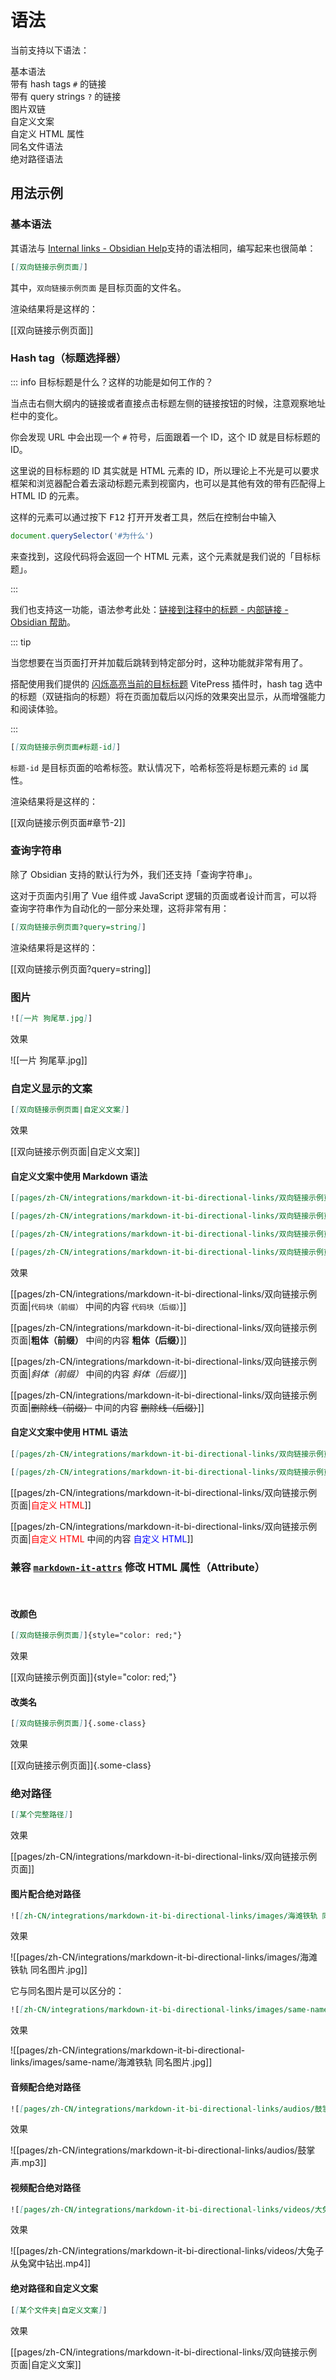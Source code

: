# 语法

当前支持以下语法：

<div grid="~ cols-[auto_1fr] gap-1" items-start my-1>
  <div h=[1rem]><div i-icon-park-outline:check-one text="green-600" /></div>
  <span>基本语法</span>
  <div h=[1rem]><div i-icon-park-outline:check-one text="green-600" /></div>
  <span>带有 hash tags <code>#</code> 的链接</span>
  <div h=[1rem]><div i-icon-park-outline:check-one text="green-600" /></div>
  <span>带有 query strings <code>?</code> 的链接</span>
  <div h=[1rem]><div i-icon-park-outline:check-one text="green-600" /></div>
  <span>图片双链</span>
  <div h=[1rem]><div i-icon-park-outline:check-one text="green-600" /></div>
  <span>自定义文案</span>
  <div h=[1rem]><div i-icon-park-outline:check-one text="green-600" /></div>
  <span>自定义 HTML 属性</span>
  <div h=[1rem]><div i-icon-park-outline:check-one text="green-600" /></div>
  <span>同名文件语法</span>
  <div h=[1rem]><div i-icon-park-outline:check-one text="green-600" /></div>
  <span>绝对路径语法</span>
</div>

## 用法示例

### 基本语法

其语法与 [Internal links - Obsidian Help](https://help.obsidian.md/Linking+notes+and+files/Internal+links)支持的语法相同，编写起来也很简单：

```markdown
[[双向链接示例页面]]
```

其中，`双向链接示例页面` 是目标页面的文件名。

渲染结果将是这样的：

[[双向链接示例页面]]

### Hash tag（标题选择器）

::: info 目标标题是什么？这样的功能是如何工作的？

当点击右侧大纲内的链接或者直接点击标题左侧的链接按钮的时候，注意观察地址栏中的变化。

你会发现 URL 中会出现一个 `#` 符号，后面跟着一个 ID，这个 ID 就是目标标题的 ID。

这里说的目标标题的 ID 其实就是 HTML 元素的 ID，所以理论上不光是可以要求框架和浏览器配合着去滚动标题元素到视窗内，也可以是其他有效的带有匹配得上 HTML ID 的元素。

这样的元素可以通过按下 <kbd>F12</kbd> 打开开发者工具，然后在控制台中输入

```js
document.querySelector('#为什么')
```

来查找到，这段代码将会返回一个 HTML 元素，这个元素就是我们说的「目标标题」。

:::

我们也支持这一功能，语法参考此处：[链接到注释中的标题 - 内部链接 - Obsidian 帮助](https://help.obsidian.md/Linking+notes+and+files/Internal+links#Link+to+a+heading+in+a+note)。

::: tip

当您想要在当页面打开并加载后跳转到特定部分时，这种功能就非常有用了。

搭配使用我们提供的 [闪烁高亮当前的目标标题](/pages/zh-CN/integrations/vitepress-plugin-highlight-targeted-heading/) VitePress 插件时，hash tag 选中的标题（双链指向的标题）将在页面加载后以闪烁的效果突出显示，从而增强能力和阅读体验。

:::

```markdown
[[双向链接示例页面#标题-id]]
```

`标题-id` 是目标页面的哈希标签。默认情况下，哈希标签将是标题元素的 `id` 属性。

渲染结果将是这样的：

[[双向链接示例页面#章节-2]]

### 查询字符串

除了 Obsidian 支持的默认行为外，我们还支持「查询字符串」。

这对于页面内引用了 Vue 组件或 JavaScript 逻辑的页面或者设计而言，可以将查询字符串作为自动化的一部分来处理，这将非常有用：

```markdown
[[双向链接示例页面?query=string]]
```

渲染结果将是这样的：

[[双向链接示例页面?query=string]]

### 图片

```markdown
![[一片 狗尾草.jpg]]
```

效果

![[一片 狗尾草.jpg]]

### 自定义显示的文案

```markdown
[[双向链接示例页面|自定义文案]]
```

效果

[[双向链接示例页面|自定义文案]]

#### 自定义文案中使用 Markdown 语法

```markdown
[[pages/zh-CN/integrations/markdown-it-bi-directional-links/双向链接示例页面|`代码块（前缀）` 中间的内容 `代码块（后缀）`]]

[[pages/zh-CN/integrations/markdown-it-bi-directional-links/双向链接示例页面|**粗体（前缀）** 中间的内容 **粗体（后缀）**]]

[[pages/zh-CN/integrations/markdown-it-bi-directional-links/双向链接示例页面|*斜体（前缀）* 中间的内容 *斜体（后缀）*]]

[[pages/zh-CN/integrations/markdown-it-bi-directional-links/双向链接示例页面|~~删除线（前缀）~~ 中间的内容 ~~删除线（后缀）~~]]
```

效果

[[pages/zh-CN/integrations/markdown-it-bi-directional-links/双向链接示例页面|`代码块（前缀）` 中间的内容 `代码块（后缀）`]]

[[pages/zh-CN/integrations/markdown-it-bi-directional-links/双向链接示例页面|**粗体（前缀）** 中间的内容 **粗体（后缀）**]]

[[pages/zh-CN/integrations/markdown-it-bi-directional-links/双向链接示例页面|*斜体（前缀）* 中间的内容 *斜体（后缀）*]]

[[pages/zh-CN/integrations/markdown-it-bi-directional-links/双向链接示例页面|~~删除线（前缀）~~ 中间的内容 ~~删除线（后缀）~~]]

#### 自定义文案中使用 HTML 语法

```markdown
[[pages/zh-CN/integrations/markdown-it-bi-directional-links/双向链接示例页面|<span style="color: red;">自定义 HTML</span>]]

[[pages/zh-CN/integrations/markdown-it-bi-directional-links/双向链接示例页面|<span style="color: red;">自定义 HTML</span> 中间的内容 <span style="color: blue;">自定义 HTML</span>]]
```

[[pages/zh-CN/integrations/markdown-it-bi-directional-links/双向链接示例页面|<span style="color: red;">自定义 HTML</span>]]

[[pages/zh-CN/integrations/markdown-it-bi-directional-links/双向链接示例页面|<span style="color: red;">自定义 HTML</span> 中间的内容 <span style="color: blue;">自定义 HTML</span>]]

### 兼容 [`markdown-it-attrs`](https://github.com/arve0/markdown-it-attrs) 修改 HTML 属性（Attribute）

<br>

#### 改颜色

```markdown
[[双向链接示例页面]]{style="color: red;"}
```

效果

[[双向链接示例页面]]{style="color: red;"}

#### 改类名

```markdown
[[双向链接示例页面]]{.some-class}
```

效果

[[双向链接示例页面]]{.some-class}

### 绝对路径

```markdown
[[某个完整路径]]
```

效果

[[pages/zh-CN/integrations/markdown-it-bi-directional-links/双向链接示例页面]]

#### 图片配合绝对路径

```markdown
![[zh-CN/integrations/markdown-it-bi-directional-links/images/海滩铁轨 同名图片.jpg]]
```

效果

![[pages/zh-CN/integrations/markdown-it-bi-directional-links/images/海滩铁轨 同名图片.jpg]]

它与同名图片是可以区分的：

```markdown
![[zh-CN/integrations/markdown-it-bi-directional-links/images/same-name/海滩铁轨 同名图片.jpg]]
```

效果

![[pages/zh-CN/integrations/markdown-it-bi-directional-links/images/same-name/海滩铁轨 同名图片.jpg]]

#### 音频配合绝对路径

```markdown
![[pages/zh-CN/integrations/markdown-it-bi-directional-links/audios/鼓掌声.mp3]]
```

效果

![[pages/zh-CN/integrations/markdown-it-bi-directional-links/audios/鼓掌声.mp3]]

#### 视频配合绝对路径

```markdown
![[pages/zh-CN/integrations/markdown-it-bi-directional-links/videos/大兔子从兔窝中钻出.mp4]]
```

效果

![[pages/zh-CN/integrations/markdown-it-bi-directional-links/videos/大兔子从兔窝中钻出.mp4]]

#### 绝对路径和自定义文案

```markdown
[[某个文件夹|自定义文案]]
```

效果

[[pages/zh-CN/integrations/markdown-it-bi-directional-links/双向链接示例页面|自定义文案]]

